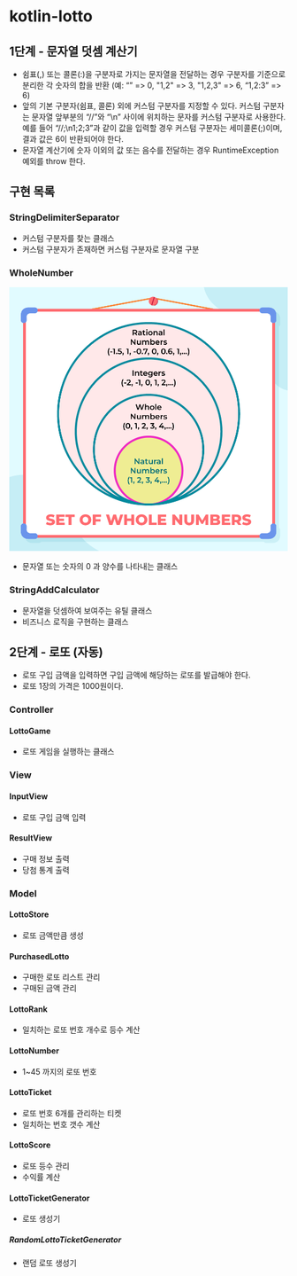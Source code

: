 # kotlin-lotto

## 1단계 - 문자열 덧셈 계산기

- 쉼표(,) 또는 콜론(:)을 구분자로 가지는 문자열을 전달하는 경우 구분자를 기준으로 분리한 각 숫자의 합을 반환 (예: “” => 0, "1,2" => 3, "1,2,3" => 6, “1,2:3” => 6)
- 앞의 기본 구분자(쉼표, 콜론) 외에 커스텀 구분자를 지정할 수 있다. 커스텀 구분자는 문자열 앞부분의 “//”와 “\n” 사이에 위치하는 문자를 커스텀 구분자로 사용한다. 예를 들어 “//;\n1;2;3”과
  같이 값을 입력할 경우 커스텀 구분자는 세미콜론(;)이며, 결과 값은 6이 반환되어야 한다.
- 문자열 계산기에 숫자 이외의 값 또는 음수를 전달하는 경우 RuntimeException 예외를 throw 한다.

## 구현 목록

### StringDelimiterSeparator

- 커스텀 구분자를 찾는 클래스
- 커스텀 구분자가 존재하면 커스텀 구분자로 문자열 구분

### WholeNumber

![whole-number.png](whole-number.png)

- 문자열 또는 숫자의 0 과 양수를 나타내는 클래스

### StringAddCalculator

- 문자열을 덧셈하여 보여주는 유틸 클래스
- 비즈니스 로직을 구현하는 클래스

## 2단계 - 로또 (자동)

- 로또 구입 금액을 입력하면 구입 금액에 해당하는 로또를 발급해야 한다.
- 로또 1장의 가격은 1000원이다.

### Controller

#### LottoGame

- 로또 게임을 실행하는 클래스

### View

#### InputView

- 로또 구입 금액 입력

#### ResultView

- 구매 정보 출력
- 당첨 통계 출력

### Model

#### LottoStore

- 로또 금액만큼 생성

#### PurchasedLotto

- 구매한 로또 리스트 관리
- 구매된 금액 관리

#### LottoRank

- 일치하는 로또 번호 개수로 등수 계산

#### LottoNumber

- 1~45 까지의 로또 번호

#### LottoTicket

- 로또 번호 6개를 관리하는 티켓
- 일치하는 번호 갯수 계산

#### LottoScore

- 로또 등수 관리
- 수익률 계산

#### LottoTicketGenerator

- 로또 생성기

##### RandomLottoTicketGenerator

- 랜덤 로또 생성기